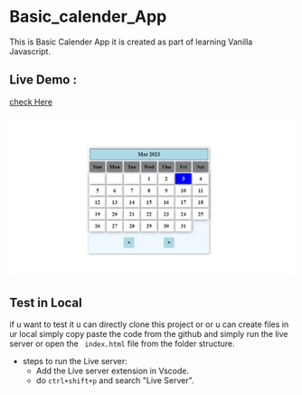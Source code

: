 # Basic_calender_App

This is Basic Calender App it is created as part of learning Vanilla Javascript.

## Live Demo : 
[check Here](https://basic-calender-app.netlify.app/)

<div align="center">

![Alt text](image.jpg)
</div>

## Test in Local
if u want to test it u can directly clone this project or or u can create files in ur local simply copy paste the code from the github and simply run the live server or open the ``` index.html``` file from the folder structure.

+ steps to run the Live server:
    + Add the Live server extension in Vscode.
    + do ``` ctrl+shift+p ``` and search "Live Server".


